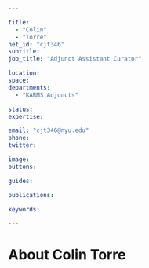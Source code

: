 ```yaml
---

title:
  - "Colin"
  - "Torre"
net_id: "cjt346"
subtitle: 
job_title: "Adjunct Assistant Curator"

location: 
space: 
departments:
  - "KARMS Adjuncts"

status: 
expertise:

email: "cjt346@nyu.edu"
phone: 
twitter: 

image: 
buttons:

guides:

publications:

keywords:

---
```


# About Colin Torre


